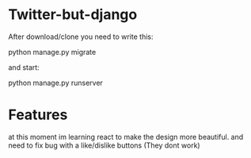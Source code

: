 # Twitter-but-django
After download/clone you need to write this:

python manage.py migrate

and start:

python manage.py runserver

# Features
at this moment im learning react to make the design more beautiful.
and need to fix bug with a like/dislike buttons (They dont work)
